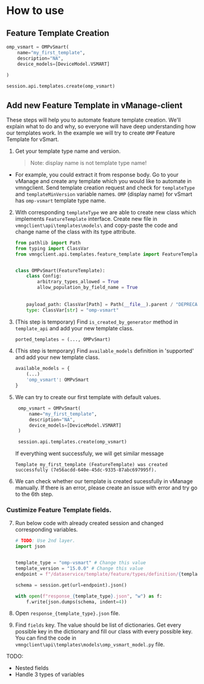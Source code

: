 # How to use

## Feature Template Creation

```python
omp_vsmart = OMPvSmart(
    name="my_first_template",
    description="NA",
    device_models=[DeviceModel.VSMART]
    
)

session.api.templates.create(omp_vsmart)
```

## Add new Feature Template in vManage-client
These steps will help you to automate feature template creation. We'll explain what to do and why, so everyone will have deep understanding how our templates work. In the example we will try to create `OMP` Feature Template for vSmart. 

1. Get your template type name and version. 
    >Note: display name is not template type name!
- For example, you could extract it from response body. Go to your vManage and create any template which you would like to automate in vmngclient. Send template creation request and check for `templateType` and `templateMinVersion` variable names. `OMP` (display name) for vSmart has `omp-vsmart` template type name.

2. With corresponding `templateType` we are able to create new class which implements `FeatureTemplate` interface. Create new file in `vmngclient\api\templates\models\` and copy-paste the code and change name of the class with its type attribute.

	```python
	from pathlib import Path
	from typing import ClassVar
	from vmngclient.api.templates.feature_template import FeatureTemplate


	class OMPvSmart(FeatureTemplate):
		class Config:
			arbitrary_types_allowed = True
			allow_population_by_field_name = True
			
			
		payload_path: ClassVar[Path] = Path(__file__).parent / "DEPRECATED"
		type: ClassVar[str] = "omp-vsmart"
	```
3. (This step is temporary) Find `is_created_by_generator` method in `template_api` and add your new template class.

	```python
	ported_templates = (..., OMPvSmart)
	```

4. (This step is temporary) Find `available_models` definition in 'supported' and add your new template class.
	```python
	available_models = {
		(...)
		'omp_vsmart': OMPvSmart
	}
	```

5. We can try to create our first template with default values.
   ```python
	omp_vsmart = OMPvSmart(
		name="my_first_template",
		description="NA",
		device_models=[DeviceModel.VSMART]
	)

	session.api.templates.create(omp_vsmart)
	```
	If everything went successfuly, we will get similar message 

	`Template my_first_template (FeatureTemplate) was created successfully (7e56acdd-640e-45dc-9335-87abc697995f).`

6. We can check whether our template is created sucessfully in vManage manually. If there is an error, please create an issue with error and try go to the 6th step.
   
### Custimize Feature Template fields.
7. Run below code with already created session and changed corresponding variables.

    ```python
    # TODO: Use 2nd layer.
    import json


    template_type = "omp-vsmart" # Change this value
    template_version = "15.0.0" # Change this value
    endpoint = f"/dataservice/template/feature/types/definition/{template_type}/{template_version}"

    schema = session.get(url=endpoint).json()

    with open(f"response_{template_type}.json", "w") as f:
        f.write(json.dumps(schema, indent=4))
    ```

8. Open `response_{template_type}.json` file.
9. Find `fields` key. The value should be list of dictionaries. Get every possible key in the dictionary and fill our class with every possible key. You can find the code in `vmngclient\api\templates\models\omp_vsmart_model.py` file.

TODO:
- Nested fields
- Handle 3 types of variables

